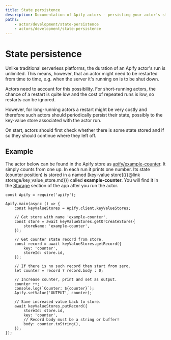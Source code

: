 ```yaml
---
title: State persistence
description: Documentation of Apify actors - persisting your actor's state.
paths:
    - actor/development/state-persistence
    - actors/development/state-persistence
---
```


# [](#state-persistence)State persistence

Unlike traditional serverless platforms, the duration of an Apify actor's run is unlimited. This means, however, that an actor might need to be restarted from time to time, e.g. when the server it's running on is to be shut down.

Actors need to account for this possibility. For short-running actors, the chance of a restart is quite low and the cost of repeated runs is low, so restarts can be ignored.

However, for long-running actors a restart might be very costly and therefore such actors should periodically persist their state, possibly to the key-value store associated with the actor run.

On start, actors should first check whether there is some state stored and if so they should continue where they left off.

## [](#example) Example

The actor below can be found in the Apify store as [apify/example-counter](https://apify.com/apify/example-counter). It simply counts from one up. In each run it prints one number. Its state (counter position) is stored in a named [key-value store]({{@link storage/key_value_store.md}}) called **example-counter**. You will find it in the [Storage](https://my.apify.com/key-value-stores) section of the app after you run the actor.

    const Apify = require('apify');

    Apify.main(async () => {
        const keyValueStores = Apify.client.keyValueStores;

        // Get store with name 'example-counter'.
        const store = await keyValueStores.getOrCreateStore({
            storeName: 'example-counter',
        });

        // Get counter state record from store.
        const record = await keyValueStores.getRecord({
            key: 'counter',
            storeId: store.id,
        });

        // If there is no such record then start from zero.
        let counter = record ? record.body : 0;

        // Increase counter, print and set as output.
        counter ++;
        console.log(`Counter: ${counter}`);
        Apify.setValue('OUTPUT', counter);

        // Save increased value back to store.
        await keyValueStores.putRecord({
            storeId: store.id,
            key: 'counter',
            // Record body must be a string or buffer!
            body: counter.toString(),
        });
    });

